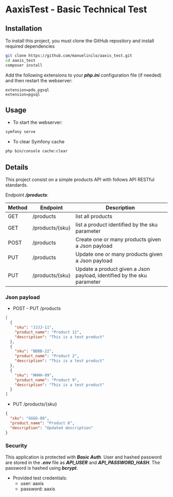 # AaxisTest - Basic Technical Test

## Installation

To install this project, you must clone the GitHub repository and install required dependencies

```bash
git clone https://github.com/manuelinilo/aaxis_test.git
cd aaxis_test
composer install
```

Add the following extensions to your ***php.ini*** configuration file (if needed) and then restart the webserver:
```file
extension=pdo_pgsql
extension=pgsql
```

## Usage
- To start the webserver:

```bash
symfony serve
```

- To clear Symfony cache

```bash
php bin/console cache:clear
```

## Details

This project consist on a simple products API with follows API RESTful standards.

Endpoint ***/products***:


| Method | Endpoint        | Description                                                            |
|--------|-----------------|------------------------------------------------------------------------|
| GET    | /products       | list all products                                                      |
| GET    | /products/{sku} | list a product identified by the sku parameter                         |
| POST   | /products       | Create one or many products given a Json payload                       |
| PUT    | /products       | Update one or many products given a Json payload                       |
| PUT    | /products/{sku} | Update a product given a Json payload, identified by the sku parameter |


### Json payload

- POST - PUT /products
```json
[
  {
    "sku": "JJJJ-11",
    "product_name": "Product 11",
    "description": "This is a test product"
  },
  {
    "sku": "BBBB-22",
    "product_name": "Product 2",
    "description": "This is a test product"
  },
  {
    "sku": "HHHH-99",
    "product_name": "Product 9",
    "description": "This is a test product"
  }
]
```

- PUT /products/{sku}
```json
{
  "sku": "GGGG-88",
  "product_name": "Product 8",
  "description": "Updated description"
}
```

### Security
This application is protected with ***Basic Auth***. User and hashed password are stored in the ***.env*** file
as ***API_USER*** and ***API_PASSWORD_HASH***. The password is hashed using ***bcrypt***.

- Provided test credentials: 
  - user: aaxis
  - password: aaxis


